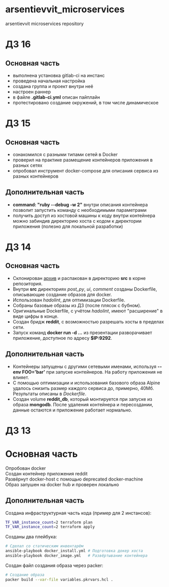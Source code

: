 # arsentievvit_microservices
arsentievvit microservices repository

# ДЗ 16

## Основная часть

- выполнена установка gitlab-ci на инстанс
- проведена начальная настройка
- создана группа и проект внутри неё
- настроен раннер
- в файле **.gitlab-ci.yml** описан пайплайн
- протестировано создание окружений, в том числе динамическое

# ДЗ 15

## Основная часть

- ознакомился с разными типами сетей в Docker
- проверил на практике размещение контейнеров приложения в разных сетях
- опробовал инструмент docker-compose для описания сервиса из разных контейнеров

## Дополнительная часть

-  **command: "ruby --debug -w 2"** внутри описания контейнера позволит запустить команду с необходимыми параметрами
-  получить доступ из хостовой машины к коду внутри контейнера можно забиндив директорию хоста с кодом к директории приложения (полезно для локальной разработки)

# ДЗ 14

## Основная часть

 - Склонирован [архив](https://github.com/express42/reddit/archive/microservices.zip) и распакован в директорию **src** в корне репозитория.
 - Внутри **src** директориях _post_py_, _ui_, _comment_ созданы Dockerfile, описывающие создание образов для docker.
 - Использован _hadolint_, для оптимизации Dockerfile.
 - Собраны базовые образы из ДЗ (после плясок с бубном).
 - Оригинальные Dockerfile, с учётом _hadolint_, имеют "расширение" в виде цифры в конце.
 - Создан бридж **reddit**, с возможностью разрешать хосты в пределах сети.
 - Запуск команд **docker run -d ...** из презентации разворачивает приложение, доступное по адресу **$IP:9292**.

## Дополнительная часть

 - Контейнеры запущены с другими сетевыми именами, используя **--env FOO='bar'** при запуске контейнеров. На работу приложения не влияет.
 - С помощью оптимизации и использования базового образа Alpine удалось снизить размер каждого сервиса до, примерно, 40Мб. Результаты описаны в _Dockerfile_.
 - Создан volume **reddit_db**, который монтируется при запуске из образа **mongodb**. После удаления контейнера и пересоздании, данные остаются и приложение работает нормально.


# ДЗ 13

# Основная часть

Опробован docker \
Создан контейнер приложения reddit \
Развёрнут docker-host с помощью deprecated docker-machine \
Образ запушен на docker hub и проверен локально

## Дополнительная часть

Создана инфраструктурная часть кода (пример для 2 инстансов):
```bash
TF_VAR_instance_count=2 terraform plan
TF_VAR_instance_count=2 terraform apply
```

Созданы два плейбука:
```bash
# Сделал со статическим инвентарём
ansible-playbook docker_install.yml # Подготовка докер хоста
ansible-playbook docker_image.yml   # Развёртывание контейнера
```

Создан файл создания образа через packer:
```bash
# Создание образа
packer build --var-file variables.pkrvars.hcl .
```
